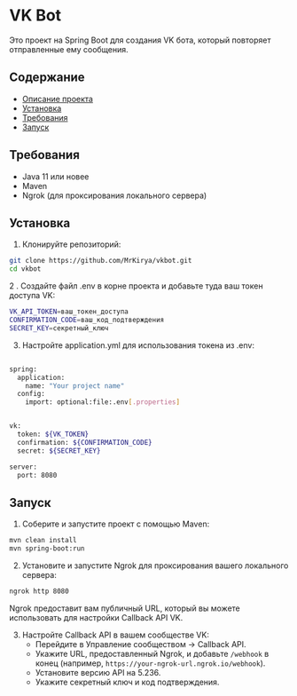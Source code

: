 # VK Bot

Это проект на Spring Boot для создания VK бота, который повторяет отправленные ему сообщения.

## Содержание
- [Описание проекта](#VkBot)
- [Установка](#Установка)
- [Требования](#требования)
- [Запуск](#запуск)

## Требования

- Java 11 или новее
- Maven
- Ngrok (для проксирования локального сервера)

## Установка

1. Клонируйте репозиторий:

```bash
git clone https://github.com/MrKirya/vkbot.git
cd vkbot
 ```

2 . Создайте файл .env в корне проекта и добавьте туда ваш токен доступа VK:
```bash
VK_API_TOKEN=ваш_токен_доступа
CONFIRMATION_CODE=ваш_код_подтверждения
SECRET_KEY=секретный_ключ
 ```

3. Настройте application.yml для использования токена из .env:
```bash

spring:
  application:
    name: "Your project name"
  config:
    import: optional:file:.env[.properties]


vk:
  token: ${VK_TOKEN}
  confirmation: ${CONFIRMATION_CODE}
  secret: ${SECRET_KEY}

server:
  port: 8080
 ```

## Запуск
1. Соберите и запустите проект с помощью Maven:
```bash
mvn clean install
mvn spring-boot:run
```
2. Установите и запустите Ngrok для проксирования вашего локального сервера:
```bash
ngrok http 8080
```
Ngrok предоставит вам публичный URL, который вы можете использовать для настройки Callback API VK.

3. Настройте Callback API в вашем сообществе VK:
    - Перейдите в Управление сообществом -> Callback API.
    - Укажите URL, предоставленный Ngrok, и добавьте `/webhook` в конец (например, `https://your-ngrok-url.ngrok.io/webhook`).
    - Установите версию API на 5.236.
    - Укажите секретный ключ и код подтверждения.
